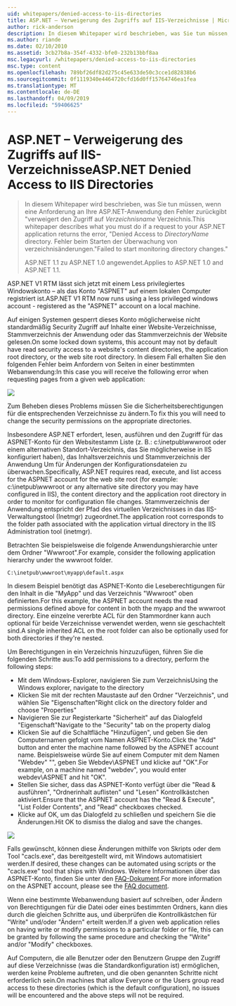 ```yaml
---
uid: whitepapers/denied-access-to-iis-directories
title: ASP.NET – Verweigerung des Zugriffs auf IIS-Verzeichnisse | Microsoft-Dokumentation
author: rick-anderson
description: In diesem Whitepaper wird beschrieben, was Sie tun müssen, wenn eine Anforderung an die ASP.NET-Anwendung gibt, den Fehler "Zugriff verweigert Verzeichnisname-Verzeichnis zurück. Fehler beim s...
ms.author: riande
ms.date: 02/10/2010
ms.assetid: 3cb27b8a-354f-4332-bfe0-232b13bbf8aa
msc.legacyurl: /whitepapers/denied-access-to-iis-directories
msc.type: content
ms.openlocfilehash: 789bf26df82d275c45e633de50c3cce1d82838b6
ms.sourcegitcommit: 0f1119340e4464720cfd16d0ff15764746ea1fea
ms.translationtype: MT
ms.contentlocale: de-DE
ms.lasthandoff: 04/09/2019
ms.locfileid: "59406625"
---
```

# <a name="aspnet-denied-access-to-iis-directories"></a><span data-ttu-id="03e94-104">ASP.NET – Verweigerung des Zugriffs auf IIS-Verzeichnisse</span><span class="sxs-lookup"><span data-stu-id="03e94-104">ASP.NET Denied Access to IIS Directories</span></span>

> <span data-ttu-id="03e94-105">In diesem Whitepaper wird beschrieben, was Sie tun müssen, wenn eine Anforderung an Ihre ASP.NET-Anwendung den Fehler zurückgibt "verweigert den Zugriff auf *Verzeichnisname* Verzeichnis.</span><span class="sxs-lookup"><span data-stu-id="03e94-105">This whitepaper describes what you must do if a request to your ASP.NET application returns the error, "Denied Access to *DirectoryName* directory.</span></span> <span data-ttu-id="03e94-106">Fehler beim Starten der Überwachung von verzeichnisänderungen."</span><span class="sxs-lookup"><span data-stu-id="03e94-106">Failed to start monitoring directory changes."</span></span>
> 
> <span data-ttu-id="03e94-107">ASP.NET 1.1 zu ASP.NET 1.0 angewendet.</span><span class="sxs-lookup"><span data-stu-id="03e94-107">Applies to ASP.NET 1.0 and ASP.NET 1.1.</span></span>


<span data-ttu-id="03e94-108">ASP.NET V1 RTM lässt sich jetzt mit einem Less privilegiertes Windowskonto – als das Konto "ASPNET" auf einem lokalen Computer registriert ist.</span><span class="sxs-lookup"><span data-stu-id="03e94-108">ASP.NET V1 RTM now runs using a less privileged windows account - registered as the "ASPNET" account on a local machine.</span></span>

<span data-ttu-id="03e94-109">Auf einigen Systemen gesperrt dieses Konto möglicherweise nicht standardmäßig Security Zugriff auf Inhalte einer Website-Verzeichnisse, Stammverzeichnis der Anwendung oder das Stammverzeichnis der Website gelesen.</span><span class="sxs-lookup"><span data-stu-id="03e94-109">On some locked down systems, this account may not by default have read security access to a website's content directories, the application root directory, or the web site root directory.</span></span> <span data-ttu-id="03e94-110">In diesem Fall erhalten Sie den folgenden Fehler beim Anfordern von Seiten in einer bestimmten Webanwendung:</span><span class="sxs-lookup"><span data-stu-id="03e94-110">In this case you will receive the following error when requesting pages from a given web application:</span></span>

![](denied-access-to-iis-directories/_static/image1.jpg)

<span data-ttu-id="03e94-111">Zum Beheben dieses Problems müssen Sie die Sicherheitsberechtigungen für die entsprechenden Verzeichnisse zu ändern.</span><span class="sxs-lookup"><span data-stu-id="03e94-111">To fix this you will need to change the security permissions on the appropriate directories.</span></span>

<span data-ttu-id="03e94-112">Insbesondere ASP.NET erfordert, lesen, ausführen und den Zugriff für das ASPNET-Konto für den Websitestamm Liste (z. B.: c:\inetpub\wwwroot oder einem alternativen Standort-Verzeichnis, das Sie möglicherweise in IIS konfiguriert haben), das Inhaltsverzeichnis und Stammverzeichnis der Anwendung Um für Änderungen der Konfigurationsdateien zu überwachen.</span><span class="sxs-lookup"><span data-stu-id="03e94-112">Specifically, ASP.NET requires read, execute, and list access for the ASPNET account for the web site root (for example: c:\inetpub\wwwroot or any alternative site directory you may have configured in IIS), the content directory and the application root directory in order to monitor for configuration file changes.</span></span> <span data-ttu-id="03e94-113">Stammverzeichnis der Anwendung entspricht der Pfad des virtuellen Verzeichnisses in das IIS-Verwaltungstool (Inetmgr) zugeordnet.</span><span class="sxs-lookup"><span data-stu-id="03e94-113">The application root corresponds to the folder path associated with the application virtual directory in the IIS Administration tool (inetmgr).</span></span>

<span data-ttu-id="03e94-114">Betrachten Sie beispielsweise die folgende Anwendungshierarchie unter dem Ordner "Wwwroot".</span><span class="sxs-lookup"><span data-stu-id="03e94-114">For example, consider the following application hierarchy under the wwwroot folder.</span></span>

`C:\inetpub\wwwroot\myapp\default.aspx`

<span data-ttu-id="03e94-115">In diesem Beispiel benötigt das ASPNET-Konto die Leseberechtigungen für den Inhalt in die "MyApp" und das Verzeichnis "Wwwroot" oben definierten.</span><span class="sxs-lookup"><span data-stu-id="03e94-115">For this example, the ASPNET account needs the read permissions defined above for content in both the myapp and the wwwroot directory.</span></span> <span data-ttu-id="03e94-116">Eine einzelne vererbte ACL für den Stammordner kann auch optional für beide Verzeichnisse verwendet werden, wenn sie geschachtelt sind.</span><span class="sxs-lookup"><span data-stu-id="03e94-116">A single inherited ACL on the root folder can also be optionally used for both directories if they're nested.</span></span>

<span data-ttu-id="03e94-117">Um Berechtigungen in ein Verzeichnis hinzuzufügen, führen Sie die folgenden Schritte aus:</span><span class="sxs-lookup"><span data-stu-id="03e94-117">To add permissions to a directory, perform the following steps:</span></span>

- <span data-ttu-id="03e94-118">Mit dem Windows-Explorer, navigieren Sie zum Verzeichnis</span><span class="sxs-lookup"><span data-stu-id="03e94-118">Using the Windows explorer, navigate to the directory</span></span>
- <span data-ttu-id="03e94-119">Klicken Sie mit der rechten Maustaste auf den Ordner "Verzeichnis", und wählen Sie "Eigenschaften"</span><span class="sxs-lookup"><span data-stu-id="03e94-119">Right click on the directory folder and choose "Properties"</span></span>
- <span data-ttu-id="03e94-120">Navigieren Sie zur Registerkarte "Sicherheit" auf das Dialogfeld "Eigenschaft"</span><span class="sxs-lookup"><span data-stu-id="03e94-120">Navigate to the "Security" tab on the property dialog</span></span>
- <span data-ttu-id="03e94-121">Klicken Sie auf die Schaltfläche "Hinzufügen", und geben Sie den Computernamen gefolgt vom Namen ASPNET-Konto.</span><span class="sxs-lookup"><span data-stu-id="03e94-121">Click the "Add" button and enter the machine name followed by the ASPNET account name.</span></span> <span data-ttu-id="03e94-122">Beispielsweise würde Sie auf einem Computer mit dem Namen "Webdev" "", geben Sie Webdev\ASPNET und klicke auf "OK".</span><span class="sxs-lookup"><span data-stu-id="03e94-122">For example, on a machine named "webdev", you would enter webdev\ASPNET and hit "OK".</span></span>
- <span data-ttu-id="03e94-123">Stellen Sie sicher, dass das ASPNET-Konto verfügt über die "Read &amp; ausführen", "Ordnerinhalt auflisten" und "Lesen" Kontrollkästchen aktiviert.</span><span class="sxs-lookup"><span data-stu-id="03e94-123">Ensure that the ASPNET account has the "Read &amp; Execute", "List Folder Contents", and "Read" checkboxes checked.</span></span>
- <span data-ttu-id="03e94-124">Klicke auf OK, um das Dialogfeld zu schließen und speichern Sie die Änderungen.</span><span class="sxs-lookup"><span data-stu-id="03e94-124">Hit OK to dismiss the dialog and save the changes.</span></span>

![](denied-access-to-iis-directories/_static/image2.jpg)

<span data-ttu-id="03e94-125">Falls gewünscht, können diese Änderungen mithilfe von Skripts oder dem Tool "cacls.exe", das bereitgestellt wird, mit Windows automatisiert werden.</span><span class="sxs-lookup"><span data-stu-id="03e94-125">If desired, these changes can be automated using scripts or the "cacls.exe" tool that ships with Windows.</span></span> <span data-ttu-id="03e94-126">Weitere Informationen über das ASPNET-Konto, finden Sie unter den [FAQ-Dokument](https://go.microsoft.com/fwlink/?LinkId=5828).</span><span class="sxs-lookup"><span data-stu-id="03e94-126">For more information on the ASPNET account, please see the [FAQ document](https://go.microsoft.com/fwlink/?LinkId=5828).</span></span>

<span data-ttu-id="03e94-127">Wenn eine bestimmte Webanwendung basiert auf schreiben, oder Ändern von Berechtigungen für die Datei oder eines bestimmten Ordners, kann dies durch die gleichen Schritte aus, und überprüfen die Kontrollkästchen für "Write" und/oder "Ändern" erteilt werden.</span><span class="sxs-lookup"><span data-stu-id="03e94-127">If a given web application relies on having write or modify permissions to a particular folder or file, this can be granted by following the same procedure and checking the "Write" and/or "Modify" checkboxes.</span></span>

<span data-ttu-id="03e94-128">Auf Computern, die alle Benutzer oder den Benutzern Gruppe den Zugriff auf diese Verzeichnisse (was die Standardkonfiguration ist) ermöglichen, werden keine Probleme auftreten, und die oben genannten Schritte nicht erforderlich sein.</span><span class="sxs-lookup"><span data-stu-id="03e94-128">On machines that allow Everyone or the Users group read access to these directories (which is the default configuration), no issues will be encountered and the above steps will not be required.</span></span>
